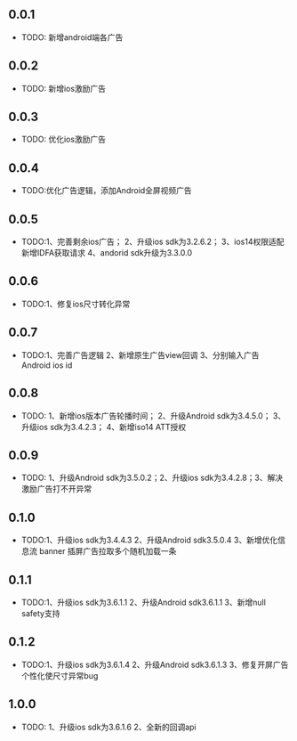 ## 0.0.1

* TODO: 新增android端各广告

## 0.0.2

* TODO: 新增ios激励广告

## 0.0.3

* TODO: 优化ios激励广告

## 0.0.4

* TODO:优化广告逻辑，添加Android全屏视频广告

## 0.0.5

* TODO:1、完善剩余ios广告； 2、升级ios sdk为3.2.6.2； 3、ios14权限适配 新增IDFA获取请求 4、andorid sdk升级为3.3.0.0

## 0.0.6

* TODO:1、修复ios尺寸转化异常

## 0.0.7

* TODO:1、完善广告逻辑 2、新增原生广告view回调 3、分别输入广告 Android ios id

## 0.0.8
* TODO: 1、新增ios版本广告轮播时间； 2、升级Android sdk为3.4.5.0； 3、升级ios sdk为3.4.2.3； 4、新增iso14 ATT授权

## 0.0.9
* TODO: 1、升级Android sdk为3.5.0.2；2、升级ios sdk为3.4.2.8；3、解决激励广告打不开异常

## 0.1.0
* TODO:1、升级ios sdk为3.4.4.3
       2、升级Android sdk3.5.0.4
       3、新增优化信息流 banner 插屏广告拉取多个随机加载一条
       
## 0.1.1
* TODO:1、升级ios sdk为3.6.1.1
       2、升级Android sdk3.6.1.1
       3、新增null safety支持
       
## 0.1.2
* TODO:1、升级ios sdk为3.6.1.4
       2、升级Android sdk3.6.1.3
       3、修复开屏广告个性化使尺寸异常bug
       
## 1.0.0

* TODO: 1、升级ios sdk为3.6.1.6
        2、全新的回调api     